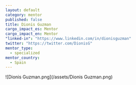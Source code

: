 ```yaml
---
layout: default
category: mentor
published: false
title: Dionis Guzman
cargo_impact_es: Mentor
cargo_impact_en: Mentor
"linked-in": "https://www.linkedin.com/in/dionisguzman"
twitter: "https://twitter.com/DionisG"
mentor_type: 
  - specialized
mentor_country: 
  - Spain
---
```


![Dionis Guzman.png](/assets/Dionis Guzman.png)
